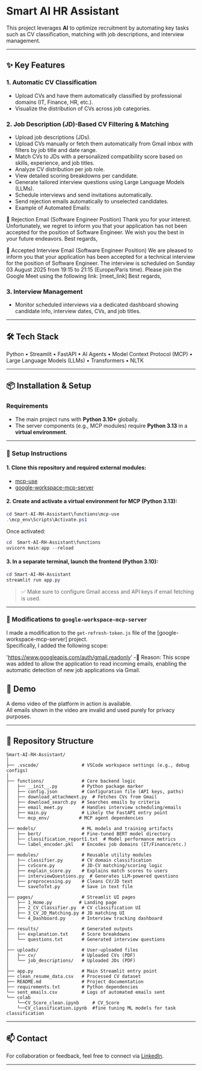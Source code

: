 # Smart AI HR Assistant 

This project leverages **AI** to optimize recruitment by automating key tasks such as CV classification, matching with job descriptions, and interview management.

---

## ✨ Key Features

### 1. Automatic CV Classification
- Upload CVs and have them automatically classified by professional domains (IT, Finance, HR, etc.).  
- Visualize the distribution of CVs across job categories.

### 2. Job Description (JD)-Based CV Filtering & Matching
- Upload job descriptions (JDs).  
- Upload CVs manually or fetch them automatically from Gmail inbox with filters by job title and date range.  
- Match CVs to JDs with a personalized compatibility score based on skills, experience, and job titles.  
- Analyze CV distribution per job role.  
- View detailed scoring breakdowns per candidate.  
- Generate tailored interview questions using Large Language Models (LLMs).  
- Schedule interviews and send invitations automatically.  
- Send rejection emails automatically to unselected candidates.
- Example of Automated Emails:

🔹 Rejection Email (Software Engineer Position)
Thank you for your interest. Unfortunately, we regret to inform you that your application has not been accepted for the position of Software Engineer. We wish you the best in your future endeavors.
Best regards,

🔹 Accepted Interview Email (Software Engineer Position)
We are pleased to inform you that your application has been accepted for a technical interview for the position of Software Engineer. The interview is scheduled on Sunday 03 August 2025 from 19:15 to 21:15 (Europe/Paris time). Please join the Google Meet using the following link: [meet_link]
Best regards,
### 3. Interview Management
- Monitor scheduled interviews via a dedicated dashboard showing candidate info, interview dates, CVs, and job titles.

---

## 🛠️ Tech Stack

Python • Streamlit • FastAPI • AI Agents • Model Context Protocol (MCP) • Large Language Models (LLMs) • Transformers • NLTK

---

## 📦 Installation & Setup

### Requirements
- The main project runs with **Python 3.10+** globally.  
- The server components (e.g., MCP modules) require **Python 3.13** in a **virtual environment**.

---

### 🔧 Setup Instructions

#### 1. Clone this repository and required external modules:

- [mcp-use](https://github.com/mcp-use/mcp-use)  
- [google-workspace-mcp-server](https://github.com/epaproditus/google-workspace-mcp-server)

#### 2. Create and activate a virtual environment for MCP (Python 3.13):

```powershell
cd Smart-AI-RH-Assistant\functions\mcp-use
.\mcp_env\Scripts\Activate.ps1
```

Once activated:

```powershell
cd  Smart-AI-RH-Assistant\functions
uvicorn main:app --reload
```

#### 3. In a separate terminal, launch the frontend (Python 3.10):

```powershell
cd Smart-AI-RH-Assistant
streamlit run app.py
```

> ✅ Make sure to configure Gmail access and API keys if email fetching is used.

---
### 🔧 Modifications to `google-workspace-mcp-server`

I made a modification to the `get-refresh-token.js` file of the [google-workspace-mcp-server] project.  
Specifically, I added the following scope:

'https://www.googleapis.com/auth/gmail.readonly'
-📌 Reason:
This scope was added to allow the application to read incoming emails, enabling the automatic detection of new job applications via Gmail.


## 📎 Demo

A  demo video of the platform in action is available.  
All emails shown in the video are invalid and used purely for privacy purposes.

---

## 📂 Repository Structure 

```
Smart-AI-RH-Assistant/
│
├── .vscode/                # VSCode workspace settings (e.g., debug configs)
│
├── functions/              # Core backend logic
│   ├── __init__.py         # Python package marker
│   ├── config.json         # Configuration file (API keys, paths)
│   ├── download_attachment.py  # Fetches CVs from Gmail
│   ├── download_search.py  # Searches emails by criteria
│   ├── email_meet.py       # Handles interview scheduling/emails
│   ├── main.py             # Likely the FastAPI entry point
│   └── mcp_env/           # MCP agent dependencies
│
├── models/                 # ML models and training artifacts
│   ├── bert/               # Fine-tuned BERT model directory
│   ├── classification_report1.txt  # Model performance metrics
│   └── label_encoder.pkl   # Encodes job domains (IT/Finance/etc.)
│
├── modules/                # Reusable utility modules
│   ├── classifier.py       # CV domain classification
│   ├── cvScore.py          # JD-CV matching/scoring logic
│   ├── explain_score.py    # Explains match scores to users
│   ├── interviewQuestions.py  # Generates LLM-powered questions
│   ├── preprocessing.py    # Cleans CV/JD text
│   └── saveToTxt.py        # Save in text file
│
├── pages/                  # Streamlit UI pages
│   ├── 1_Home.py          # Landing page
│   ├── 2_CV_Classifier.py  # CV classification UI
│   ├── 3_CV_JD_Matching.py # JD matching UI
│   └── 4_Dashboard.py      # Interview tracking dashboard
│
├── results/                # Generated outputs
│   ├── explanation.txt     # Score breakdowns 
│   └── questions.txt       # Generated interview questions
│
├── uploads/                # User-uploaded files
│   ├── cv/                 # Uploaded CVs (PDF)
│   └── job_descriptions/   # Uploaded JDs (PDF)
│
├── app.py                  # Main Streamlit entry point
├── clean_resume_data.csv   # Processed CV dataset
├── README.md               # Project documentation
├── requirements.txt        # Python dependencies
└── sent_emails.csv         # Logs of automated emails sent
└── colab
    └──CV_Score_clean.ipynb     # CV_Score
    └──CV_classification.ipynb  #fine tuning ML models for task classification

```

---

## 📫 Contact

For collaboration or feedback, feel free to connect via [LinkedIn](https://www.linkedin.com/in/rami-ben-amor).

---

